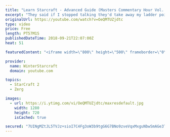 ```yaml
---
title: "Learn Starcraft - Advanced Guide (Masters Commentary Hour Vol. 1)"
excerpt: "They said if I stopped talking they'd take away my ladder points. Next one I upload will have more terran/toss blame RNGesus."
originalUrl: https://youtube.com/watch?v=OeQMTUZjdtc
type: video
price: Free
length: PT57M1S
publishedDateTime: 2018-09-21T22:07:00Z
heat: 51

featuredContent: "<iframe width=\"800\" height=\"500\" frameborder=\"0\" src=\"https://www.youtube.com/embed/OeQMTUZjdtc\" allow=\"accelerometer; autoplay; encrypted-media; gyroscope; picture-in-picture\" allowfullscreen></iframe>"

provider:
  name: WinterStarcraft
  domain: youtube.com

topics:
  - StarCraft 2
  - Zerg

images:
  - url: https://i.ytimg.com/vi/OeQMTUZjdtc/maxresdefault.jpg
    width: 1280
    height: 720
    isCached: true

secured: "7UINgMZtJL5TVJz+sioI7C4Fg3oW3b9tgG6G7BNo9zveVqxMxguNbwSmAGe3T6nvDTCMtn5UFagiD9gKc2xL/+ZYDllcgA4J72AmDqFpPLcQm9PQrbjxT2wtMLsjBY5lBRS8rkeRinjClQe7yq52J9tQ9ko9ePGXlUA/J1MPpEKnAkEqZxMNqzKmXZjqfcbCfu16yX59LSQ11litNPOF7GEbHPk9rYR3+NUzO/q5DYF3J45Qff9Dz36HQXn36m9wOBYnl/w//hm4JXDIB/bdvUFwDSa3yU4mmg7jqYr/0SHSd9rj5IhGiFbjhzTgV+imyHLW6yuI8eEdX0MVa/VVaA455yBpjmTtCnGTLLR8DlcQYk1S8kQR3Yqm/ID+ZlZCNFovOcd/FR62pa5TGubCqj0wE23psKsHVzDjd/uEaNo=;woKhzfZtdtnCarkC9nYtew=="
---
```


